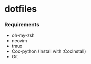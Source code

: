 # dotfiles


### Requirements
* oh-my-zsh
* neovim
* tmux
* Coc-python (Install with :CocInstall)
* Git
